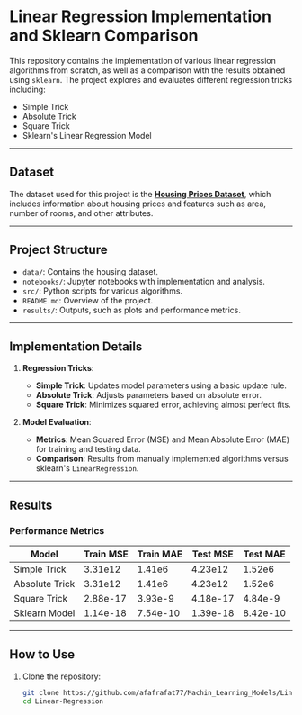 # Linear Regression Implementation and Sklearn Comparison

This repository contains the implementation of various linear regression algorithms from scratch, as well as a comparison with the results obtained using `sklearn`. 
The project explores and evaluates different regression tricks including:

- Simple Trick
- Absolute Trick
- Square Trick
- Sklearn's Linear Regression Model

---

## Dataset

The dataset used for this project is the **[Housing Prices Dataset](https://www.kaggle.com/datasets/yasserh/housing-prices-dataset)**, which includes information about housing prices and features such as area, number of rooms, and other attributes.

---

## Project Structure

- `data/`: Contains the housing dataset.
- `notebooks/`: Jupyter notebooks with implementation and analysis.
- `src/`: Python scripts for various algorithms.
- `README.md`: Overview of the project.
- `results/`: Outputs, such as plots and performance metrics.

---

## Implementation Details

1. **Regression Tricks**:
   - **Simple Trick**: Updates model parameters using a basic update rule.
   - **Absolute Trick**: Adjusts parameters based on absolute error.
   - **Square Trick**: Minimizes squared error, achieving almost perfect fits.

2. **Model Evaluation**:
   - **Metrics**: Mean Squared Error (MSE) and Mean Absolute Error (MAE) for training and testing data.
   - **Comparison**: Results from manually implemented algorithms versus sklearn's `LinearRegression`.

---

## Results

### Performance Metrics

| Model                | Train MSE       | Train MAE       | Test MSE        | Test MAE       |
|----------------------|-----------------|-----------------|-----------------|----------------|
| Simple Trick         | 3.31e12         | 1.41e6          | 4.23e12         | 1.52e6         |
| Absolute Trick       | 3.31e12         | 1.41e6          | 4.23e12         | 1.52e6         |
| Square Trick         | 2.88e-17        | 3.93e-9         | 4.18e-17        | 4.84e-9        |
| Sklearn Model        | 1.14e-18        | 7.54e-10        | 1.39e-18        | 8.42e-10       |

---

## How to Use

1. Clone the repository:
   ```bash
   git clone https://github.com/afafrafat77/Machin_Learning_Models/Linear-Regression.git
   cd Linear-Regression
